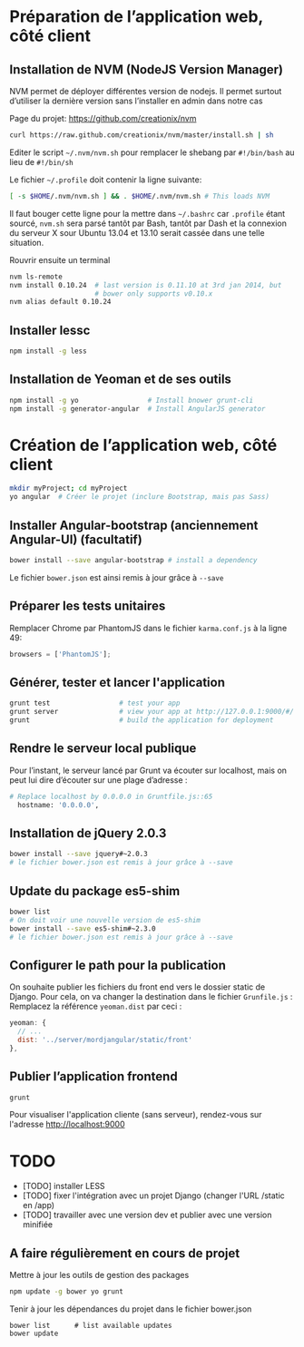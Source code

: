 Préparation de l’application web, côté client
=============================================

Installation de NVM (NodeJS Version Manager)
--------------------------------------------

NVM permet de déployer différentes version de nodejs. Il permet surtout d’utiliser la dernière version sans l’installer en admin dans notre cas

Page du projet: https://github.com/creationix/nvm
```bash
curl https://raw.github.com/creationix/nvm/master/install.sh | sh
```

Editer le script `~/.nvm/nvm.sh` pour remplacer le shebang par `#!/bin/bash` au lieu de `#!/bin/sh`

Le fichier `~/.profile` doit contenir la ligne suivante:
```bash
[ -s $HOME/.nvm/nvm.sh ] && . $HOME/.nvm/nvm.sh # This loads NVM
```

Il faut bouger cette ligne pour la mettre dans `~/.bashrc` car `.profile` étant sourcé, `nvm.sh` sera parsé tantôt par Bash, tantôt par Dash et la connexion du serveur X sour Ubuntu 13.04 et 13.10 serait cassée dans une telle situation.

Rouvrir ensuite un terminal
```bash
nvm ls-remote
nvm install 0.10.24  # last version is 0.11.10 at 3rd jan 2014, but
                     # bower only supports v0.10.x
nvm alias default 0.10.24
```

Installer lessc
---------------
```bash
npm install -g less
```

Installation de Yeoman et de ses outils
---------------------------------------
```bash
npm install -g yo                 # Install bnower grunt-cli 
npm install -g generator-angular  # Install AngularJS generator
```

Création de l’application web, côté client
==========================================
```bash
mkdir myProject; cd myProject
yo angular  # Créer le projet (inclure Bootstrap, mais pas Sass)
```
Installer Angular-bootstrap (anciennement Angular-UI) (facultatif)
------------------------------------------------------------------
```bash
bower install --save angular-bootstrap # install a dependency
```
Le fichier `bower.json` est ainsi remis à jour grâce à `--save`

Préparer les tests unitaires
----------------------------
Remplacer Chrome par PhantomJS dans le fichier `karma.conf.js` à la ligne 49:
```javascript
browsers = ['PhantomJS'];
```
Générer, tester et lancer l'application
---------------------------------
```bash
grunt test                 # test your app
grunt server               # view your app at http://127.0.0.1:9000/#/
grunt                      # build the application for deployment
```

Rendre le serveur local publique
--------------------------------
Pour l’instant, le serveur lancé par Grunt va écouter sur localhost, mais on peut lui dire d’écouter sur une plage d’adresse :

```bash
# Replace localhost by 0.0.0.0 in Gruntfile.js::65
  hostname: '0.0.0.0',
```

Installation de jQuery 2.0.3
----------------------------
```bash
bower install --save jquery#~2.0.3
# le fichier bower.json est remis à jour grâce à --save
```

Update du package es5-shim
--------------------------
```bash
bower list
# On doit voir une nouvelle version de es5-shim
bower install --save es5-shim#~2.3.0
# le fichier bower.json est remis à jour grâce à --save
```

Configurer le path pour la publication
--------------------------------------
On souhaite publier les fichiers du front end vers le dossier static de Django. Pour cela, on va changer la destination dans le fichier `Grunfile.js` : Remplacez la référence `yeoman.dist` par ceci :

```javascript
yeoman: {
  // ...
  dist: '../server/mordjangular/static/front'
},
```

Publier l’application frontend
------------------------------
```bash
grunt
```

Pour visualiser l'application cliente (sans serveur), rendez-vous sur l'adresse [http://localhost:9000](http://localhost:9000)


TODO
====
 * [TODO] installer LESS
 * [TODO] fixer l'intégration avec un projet Django (changer l'URL /static en /app)
 * [TODO] travailler avec une version dev et publier avec une version minifiée


A faire régulièrement en cours de projet
----------------------------------------
Mettre à jour les outils de gestion des packages

```bash
npm update -g bower yo grunt
```

Tenir à jour les dépendances du projet dans le fichier bower.json
```
bower list      # list available updates
bower update
```
